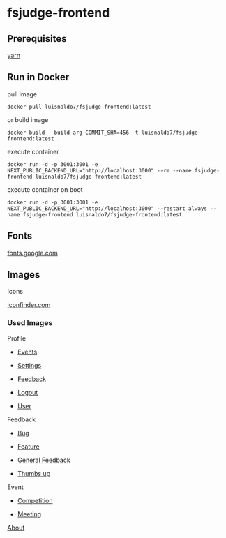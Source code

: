 # fsjudge-frontend

## Prerequisites

[yarn](https://yarnpkg.com/)

## Run in Docker

pull image

```
docker pull luisnaldo7/fsjudge-frontend:latest
```

or build image

```
docker build --build-arg COMMIT_SHA=456 -t luisnaldo7/fsjudge-frontend:latest .
```

execute container

```
docker run -d -p 3001:3001 -e NEXT_PUBLIC_BACKEND_URL="http://localhost:3000" --rm --name fsjudge-frontend luisnaldo7/fsjudge-frontend:latest
```

execute container on boot

```
docker run -d -p 3001:3001 -e NEXT_PUBLIC_BACKEND_URL="http://localhost:3000" --restart always --name fsjudge-frontend luisnaldo7/fsjudge-frontend:latest
```

## Fonts

[fonts.google.com](https://fonts.google.com/)

## Images

Icons

[iconfinder.com](https://www.iconfinder.com/)

### Used Images

Profile

- [Events](https://www.iconfinder.com/icons/2316003/ball_courts_football_sports_icon)

- [Settings](https://www.iconfinder.com/icons/1564529/mechanism_options_settings_configuration_setting_icon#svg)

- [Feedback](https://www.iconfinder.com/icons/8673475/ic_fluent_person_feedback_filled_icon)

- [Logout](https://www.iconfinder.com/icons/3994382/access_close_exit_logout_sign_out_icon#svg)

- [User](https://www.iconfinder.com/icons/1564535/customer_user_userphoto_account_person_icon)

Feedback

- [Bug](https://www.iconfinder.com/icons/1608588/bug_icon)

- [Feature](https://www.iconfinder.com/icons/3018516/availability_component_element_feature_items_list_settings_icon)

- [General Feedback](https://www.iconfinder.com/icons/6843045/customer_feedback_happy_performance_satisfaction_satisfied_satisfy_icon)

- [Thumbs up](https://www.iconfinder.com/icons/8665808/thumbs_up_icon)

Event

- [Competition](https://www.iconfinder.com/icons/6843056/achievement_award_competition_reward_success_trophy_winner_icon)

- [Meeting](https://www.iconfinder.com/icons/7055165/meeting_consultation_partnership_communication_brainstorm_icon)

[About](https://www.iconfinder.com/icons/9041227/info_circle_fill_icon)
